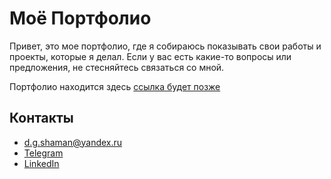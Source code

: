 # Моё Портфолио

Привет, это мое портфолио, где я собираюсь показывать свои работы и проекты, которые я делал. Если у вас есть какие-то вопросы или предложения, не стесняйтесь связаться со мной.

Портфолио находится здесь [ссылка будет позже](/)

## Контакты

- [d.g.shaman@yandex.ru](mailto:d.g.shaman@yandex.ru)
- [Telegram](https://t.me/Denis_Shamanskiy)
- [LinkedIn](https://www.linkedin.com/in/%D0%B4%D0%B5%D0%BD%D0%B8%D1%81-%D1%88%D0%B0%D0%BC%D0%B0%D0%BD%D1%81%D0%BA%D0%B8%D0%B9-832b18b4?lipi=urn%3Ali%3Apage%3Ad_flagship3_profile_view_base_contact_details%3BBsVOoSPMQjOlvS3tZua7Cg%3D%3D)
